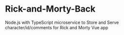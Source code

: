 # Rick-and-Morty-Back
Node.js with TypeScript microservice to Store and Serve character/id/comments for Rick and Morty Vue app
